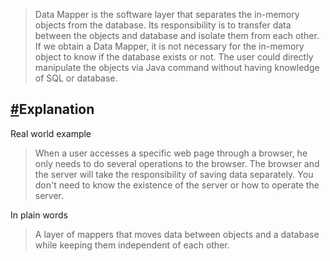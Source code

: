 > Data Mapper is the software layer that separates the in-memory objects from the database. Its responsibility is to transfer data between the objects and database and isolate them from each other. If we obtain a Data Mapper, it is not necessary for the in-memory object to know if the database exists or not. The user could directly manipulate the objects via Java command without having knowledge of SQL or database.

## [#](https://java-design-patterns.com/patterns/data-mapper/#explanation)Explanation

Real world example

> When a user accesses a specific web page through a browser, he only needs to do several operations to the browser. The browser and the server will take the responsibility of saving data separately. You don't need to know the existence of the server or how to operate the server.

In plain words

> A layer of mappers that moves data between objects and a database while keeping them independent of each other.


